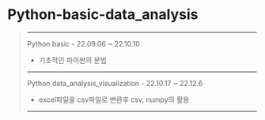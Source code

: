 # Python-basic-data_analysis
> * * *
> Python basic - 22.09.06 ~ 22.10.10
> 
> * 기초적인 파이썬의 문법
> * * *
> Python data_analysis_visualization - 22.10.17 ~ 22.12.6
> 
> * excel파일을 csv파일로 변환후 csv, numpy의 활용
> * * *
>
